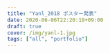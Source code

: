 ```yaml
---
title: "Yanl_2018 ポスター発表"
date: 2020-06-06T22:20:19+09:00
draft: true
cover: /img/yanl-1.jpg
tags: ["all", "portfolio"]
---
```



